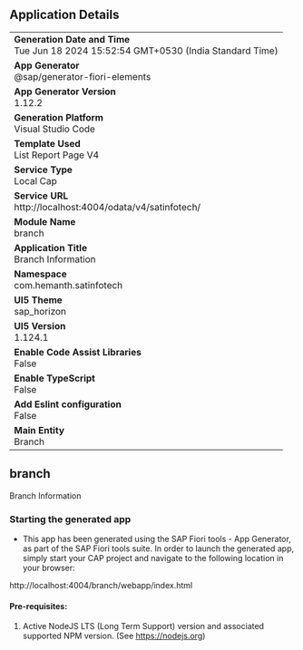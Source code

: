 ## Application Details
|               |
| ------------- |
|**Generation Date and Time**<br>Tue Jun 18 2024 15:52:54 GMT+0530 (India Standard Time)|
|**App Generator**<br>@sap/generator-fiori-elements|
|**App Generator Version**<br>1.12.2|
|**Generation Platform**<br>Visual Studio Code|
|**Template Used**<br>List Report Page V4|
|**Service Type**<br>Local Cap|
|**Service URL**<br>http://localhost:4004/odata/v4/satinfotech/
|**Module Name**<br>branch|
|**Application Title**<br>Branch Information|
|**Namespace**<br>com.hemanth.satinfotech|
|**UI5 Theme**<br>sap_horizon|
|**UI5 Version**<br>1.124.1|
|**Enable Code Assist Libraries**<br>False|
|**Enable TypeScript**<br>False|
|**Add Eslint configuration**<br>False|
|**Main Entity**<br>Branch|

## branch

Branch Information

### Starting the generated app

-   This app has been generated using the SAP Fiori tools - App Generator, as part of the SAP Fiori tools suite.  In order to launch the generated app, simply start your CAP project and navigate to the following location in your browser:

http://localhost:4004/branch/webapp/index.html

#### Pre-requisites:

1. Active NodeJS LTS (Long Term Support) version and associated supported NPM version.  (See https://nodejs.org)


